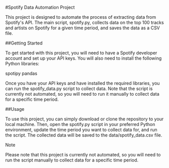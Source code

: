#Spotify Data Automation Project

This project is designed to automate the process of extracting data from Spotify's API. The main script, spotify.py, collects data on the top 100 tracks and artists on Spotify for a given time period, and saves the data as a CSV file.

##Getting Started

To get started with this project, you will need to have a Spotify developer account and set up your API keys. You will also need to install the following Python libraries:

spotipy
pandas

Once you have your API keys and have installed the required libraries, you can run the spotify_data.py script to collect data. Note that the script is currently not automated, so you will need to run it manually to collect data for a specific time period.


##Usage

To use this project, you can simply download or clone the repository to your local machine. Then, open the spotify.py script in your preferred Python environment, update the time period you want to collect data for, and run the script. The collected data will be saved to the data/spotify_data.csv file.

Note

Please note that this project is currently not automated, so you will need to run the script manually to collect data for a specific time period.

